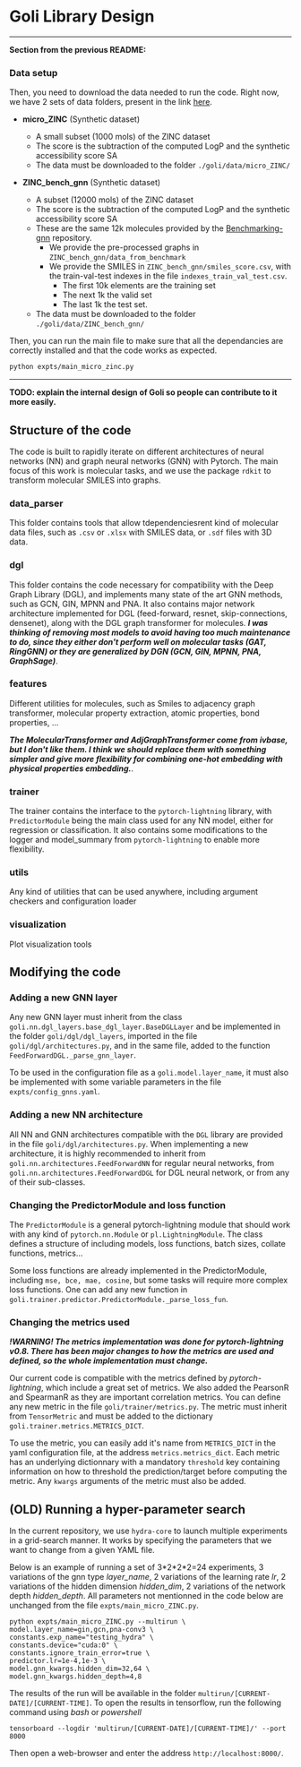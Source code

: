 # Goli Library Design

---

**Section from the previous README:**

### Data setup

Then, you need to download the data needed to run the code. Right now, we have 2 sets of data folders, present in the link [here](https://drive.google.com/drive/folders/1RrbNZkEE2rf41_iroa1LbIyegW00h3Ql?usp=sharing).

- **micro_ZINC** (Synthetic dataset)
  - A small subset (1000 mols) of the ZINC dataset
  - The score is the subtraction of the computed LogP and the synthetic accessibility score SA
  - The data must be downloaded to the folder `./goli/data/micro_ZINC/`

- **ZINC_bench_gnn** (Synthetic dataset)
  - A subset (12000 mols) of the ZINC dataset
  - The score is the subtraction of the computed LogP and the synthetic accessibility score SA
  - These are the same 12k molecules provided by the [Benchmarking-gnn](https://github.com/graphdeeplearning/benchmarking-gnns) repository.
    - We provide the pre-processed graphs in `ZINC_bench_gnn/data_from_benchmark`
    - We provide the SMILES in `ZINC_bench_gnn/smiles_score.csv`, with the train-val-test indexes in the file `indexes_train_val_test.csv`.
      - The first 10k elements are the training set
      - The next 1k the valid set
      - The last 1k the test set.
  - The data must be downloaded to the folder `./goli/data/ZINC_bench_gnn/`

Then, you can run the main file to make sure that all the dependancies are correctly installed and that the code works as expected.

```bash
python expts/main_micro_zinc.py
```

---

**TODO: explain the internal design of Goli so people can contribute to it more easily.**

## Structure of the code

The code is built to rapidly iterate on different architectures of neural networks (NN) and graph neural networks (GNN) with Pytorch. The main focus of this work is molecular tasks, and we use the package `rdkit` to transform molecular SMILES into graphs.

### data_parser

This folder contains tools that allow tdependenciesrent kind of molecular data files, such as `.csv` or `.xlsx` with SMILES data, or `.sdf` files with 3D data.

### dgl

This folder contains the code necessary for compatibility with the Deep Graph Library (DGL), and implements many state of the art GNN methods, such as GCN, GIN, MPNN and PNA.
It also contains major network architecture implemented for DGL (feed-forward, resnet, skip-connections, densenet), along with the DGL graph transformer for molecules.
**_I was thinking of removing most models to avoid having too much maintenance to do, since they either don't perform well on molecular tasks (GAT, RingGNN) or they are generalized by DGN (GCN, GIN, MPNN, PNA, GraphSage)_**.

### features

Different utilities for molecules, such as Smiles to adjacency graph transformer, molecular property extraction, atomic properties, bond properties, ...

**_The MolecularTransformer and AdjGraphTransformer come from ivbase, but I don't like them. I think we should replace them with something simpler and give more flexibility for combining one-hot embedding with physical properties embedding._**.

### trainer

The trainer contains the interface to the `pytorch-lightning` library, with `PredictorModule` being the main class used for any NN model, either for regression or classification. It also contains some modifications to the logger and model_summary from `pytorch-lightning` to enable more flexibility.

### utils

Any kind of utilities that can be used anywhere, including argument checkers and configuration loader

### visualization

Plot visualization tools

## Modifying the code

### Adding a new GNN layer

Any new GNN layer must inherit from the class `goli.nn.dgl_layers.base_dgl_layer.BaseDGLLayer` and be implemented in the folder `goli/dgl/dgl_layers`, imported in the file `goli/dgl/architectures.py`, and in the same file, added to the function `FeedForwardDGL._parse_gnn_layer`.

To be used in the configuration file as a `goli.model.layer_name`, it must also be implemented with some variable parameters in the file `expts/config_gnns.yaml`.

### Adding a new NN architecture

All NN and GNN architectures compatible with the `DGL` library are provided in the file `goli/dgl/architectures.py`. When implementing a new architecture, it is highly recommended to inherit from `goli.nn.architectures.FeedForwardNN` for regular neural networks, from `goli.nn.architectures.FeedForwardDGL` for DGL neural network, or from any of their sub-classes.

### Changing the PredictorModule and loss function

The `PredictorModule` is a general pytorch-lightning module that should work with any kind of `pytorch.nn.Module` or `pl.LightningModule`. The class defines a structure of including models, loss functions, batch sizes, collate functions, metrics...

Some loss functions are already implemented in the PredictorModule, including `mse, bce, mae, cosine`, but some tasks will require more complex loss functions. One can add any new function in `goli.trainer.predictor.PredictorModule._parse_loss_fun`.

### Changing the metrics used

**_!WARNING! The metrics implementation was done for pytorch-lightning v0.8. There has been major changes to how the metrics are used and defined, so the whole implementation must change._**

Our current code is compatible with the metrics defined by _pytorch-lightning_, which include a great set of metrics. We also added the PearsonR and SpearmanR as they are important correlation metrics. You can define any new metric in the file `goli/trainer/metrics.py`. The metric must inherit from `TensorMetric` and must be added to the dictionary `goli.trainer.metrics.METRICS_DICT`.

To use the metric, you can easily add it's name from `METRICS_DICT` in the yaml configuration file, at the address `metrics.metrics_dict`. Each metric has an underlying dictionnary with a mandatory `threshold` key containing information on how to threshold the prediction/target before computing the metric. Any `kwargs` arguments of the metric must also be added.

## (OLD) Running a hyper-parameter search

In the current repository, we use `hydra-core` to launch multiple experiments in a grid-search manner. It works by specifying the parameters that we want to change from a given YAML file.

Below is an example of running a set of 3\*2\*2\*2=24 experiments, 3 variations of the gnn type _layer_name_, 2 variations of the learning rate _lr_, 2 variations of the hidden dimension _hidden_dim_, 2 variations of the network depth _hidden_depth_. All parameters not mentionned in the code below are unchanged from the file `expts/main_micro_ZINC.py`.

    python expts/main_micro_ZINC.py --multirun \
    model.layer_name=gin,gcn,pna-conv3 \
    constants.exp_name="testing_hydra" \
    constants.device="cuda:0" \
    constants.ignore_train_error=true \
    predictor.lr=1e-4,1e-3 \
    model.gnn_kwargs.hidden_dim=32,64 \
    model.gnn_kwargs.hidden_depth=4,8

The results of the run will be available in the folder `multirun/[CURRENT-DATE]/[CURRENT-TIME]`. To open the results in tensorflow, run the following command using _bash_ or _powershell_

`tensorboard --logdir 'multirun/[CURRENT-DATE]/[CURRENT-TIME]/' --port 8000`

Then open a web-browser and enter the address `http://localhost:8000/`.
